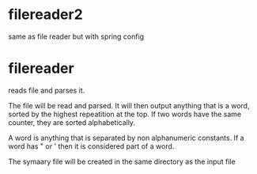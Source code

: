 filereader2
===========

same as file reader but with spring config

filereader
==========

reads file and parses it.

The file will be read and parsed. It will then output anything that is a word, sorted by the highest repeatition at the top.
If two words have the same counter, they are sorted alphabetically.

A word is anything that is separated by non alphanumeric constants. If a word has " or ' then it is considered part of a word.

The symaary file will be created in the same directory as the input file
